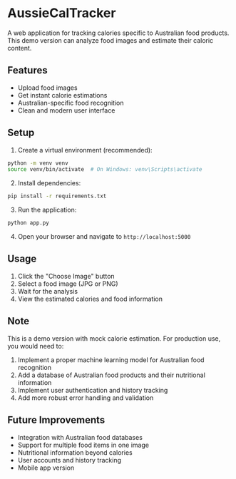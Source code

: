 # AussieCalTracker

A web application for tracking calories specific to Australian food products. This demo version can analyze food images and estimate their caloric content.

## Features

- Upload food images
- Get instant calorie estimations
- Australian-specific food recognition
- Clean and modern user interface

## Setup

1. Create a virtual environment (recommended):
```bash
python -m venv venv
source venv/bin/activate  # On Windows: venv\Scripts\activate
```

2. Install dependencies:
```bash
pip install -r requirements.txt
```

3. Run the application:
```bash
python app.py
```

4. Open your browser and navigate to `http://localhost:5000`

## Usage

1. Click the "Choose Image" button
2. Select a food image (JPG or PNG)
3. Wait for the analysis
4. View the estimated calories and food information

## Note

This is a demo version with mock calorie estimation. For production use, you would need to:
1. Implement a proper machine learning model for Australian food recognition
2. Add a database of Australian food products and their nutritional information
3. Implement user authentication and history tracking
4. Add more robust error handling and validation

## Future Improvements

- Integration with Australian food databases
- Support for multiple food items in one image
- Nutritional information beyond calories
- User accounts and history tracking
- Mobile app version 
